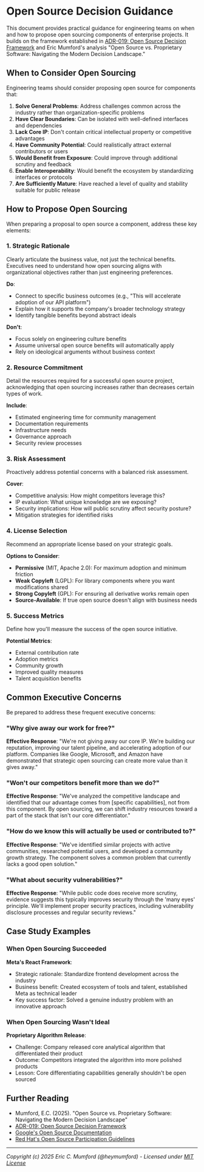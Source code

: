 # Open Source Decision Guidance

This document provides practical guidance for engineering teams on when and how to propose open sourcing components of enterprise projects. It builds on the framework established in [ADR-019: Open Source Decision Framework](adr/019-open-source-decision-framework.md) and Eric Mumford's analysis "Open Source vs. Proprietary Software: Navigating the Modern Decision Landscape."

## When to Consider Open Sourcing

Engineering teams should consider proposing open source for components that:

1. **Solve General Problems**: Address challenges common across the industry rather than organization-specific problems
2. **Have Clear Boundaries**: Can be isolated with well-defined interfaces and dependencies
3. **Lack Core IP**: Don't contain critical intellectual property or competitive advantages
4. **Have Community Potential**: Could realistically attract external contributors or users
5. **Would Benefit from Exposure**: Could improve through additional scrutiny and feedback
6. **Enable Interoperability**: Would benefit the ecosystem by standardizing interfaces or protocols
7. **Are Sufficiently Mature**: Have reached a level of quality and stability suitable for public release

## How to Propose Open Sourcing

When preparing a proposal to open source a component, address these key elements:

### 1. Strategic Rationale

Clearly articulate the business value, not just the technical benefits. Executives need to understand how open sourcing aligns with organizational objectives rather than just engineering preferences.

**Do**:
- Connect to specific business outcomes (e.g., "This will accelerate adoption of our API platform")
- Explain how it supports the company's broader technology strategy
- Identify tangible benefits beyond abstract ideals

**Don't**:
- Focus solely on engineering culture benefits
- Assume universal open source benefits will automatically apply
- Rely on ideological arguments without business context

### 2. Resource Commitment

Detail the resources required for a successful open source project, acknowledging that open sourcing increases rather than decreases certain types of work.

**Include**:
- Estimated engineering time for community management
- Documentation requirements
- Infrastructure needs
- Governance approach
- Security review processes

### 3. Risk Assessment

Proactively address potential concerns with a balanced risk assessment.

**Cover**:
- Competitive analysis: How might competitors leverage this?
- IP evaluation: What unique knowledge are we exposing?
- Security implications: How will public scrutiny affect security posture?
- Mitigation strategies for identified risks

### 4. License Selection

Recommend an appropriate license based on your strategic goals.

**Options to Consider**:
- **Permissive** (MIT, Apache 2.0): For maximum adoption and minimum friction
- **Weak Copyleft** (LGPL): For library components where you want modifications shared
- **Strong Copyleft** (GPL): For ensuring all derivative works remain open
- **Source-Available**: If true open source doesn't align with business needs

### 5. Success Metrics

Define how you'll measure the success of the open source initiative.

**Potential Metrics**:
- External contribution rate
- Adoption metrics
- Community growth
- Improved quality measures
- Talent acquisition benefits

## Common Executive Concerns

Be prepared to address these frequent executive concerns:

### "Why give away our work for free?"

**Effective Response**: "We're not giving away our core IP. We're building our reputation, improving our talent pipeline, and accelerating adoption of our platform. Companies like Google, Microsoft, and Amazon have demonstrated that strategic open sourcing can create more value than it gives away."

### "Won't our competitors benefit more than we do?"

**Effective Response**: "We've analyzed the competitive landscape and identified that our advantage comes from [specific capabilities], not from this component. By open sourcing, we can shift industry resources toward a part of the stack that isn't our core differentiator."

### "How do we know this will actually be used or contributed to?"

**Effective Response**: "We've identified similar projects with active communities, researched potential users, and developed a community growth strategy. The component solves a common problem that currently lacks a good open solution."

### "What about security vulnerabilities?"

**Effective Response**: "While public code does receive more scrutiny, evidence suggests this typically improves security through the 'many eyes' principle. We'll implement proper security practices, including vulnerability disclosure processes and regular security reviews."

## Case Study Examples

### When Open Sourcing Succeeded

**Meta's React Framework**:
- Strategic rationale: Standardize frontend development across the industry
- Business benefit: Created ecosystem of tools and talent, established Meta as technical leader
- Key success factor: Solved a genuine industry problem with an innovative approach

### When Open Sourcing Wasn't Ideal

**Proprietary Algorithm Release**:
- Challenge: Company released core analytical algorithm that differentiated their product
- Outcome: Competitors integrated the algorithm into more polished products
- Lesson: Core differentiating capabilities generally shouldn't be open sourced

## Further Reading

- Mumford, E.C. (2025). "Open Source vs. Proprietary Software: Navigating the Modern Decision Landscape"
- [ADR-019: Open Source Decision Framework](adr/019-open-source-decision-framework.md)
- [Google's Open Source Documentation](https://opensource.google/documentation/)
- [Red Hat's Open Source Participation Guidelines](https://www.redhat.com/en/about/open-source-participation-guidelines)

---
*Copyright (c) 2025 Eric C. Mumford (@heymumford) - Licensed under [MIT License](../LICENSE)*